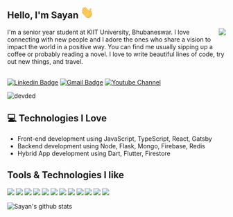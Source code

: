 <h2> Hello, I'm Sayan <img src="https://raw.githubusercontent.com/ABSphreak/ABSphreak/master/gifs/Hi.gif" width="30px"></h2><img  align='right' src="https://i.ibb.co/5x52S7h/Coffee-bitmoji.png">
I'm a senior year student at KIIT University, Bhubaneswar. I love connecting with new people and I adore the ones who share a vision to impact the world in a positive way. You can find me usually sipping up a coffee or probably reading a novel. I love to write beautiful lines of code, try out new things, and travel.


<br/>
<br/>

[![Linkedin Badge](https://img.shields.io/badge/-sayan-blue?style=flat-square&logo=Linkedin&logoColor=white&link=https://www.linkedin.com/in/s-ayanide/)](https://www.linkedin.com/in/s-ayanide/) [![Gmail Badge](https://img.shields.io/badge/-sayan.mondal@mayadata.io-c14438?style=flat-square&logo=Gmail&logoColor=white&link=mailto:sayan.mondal@mayadata.io)](mailto:sayan.mondal@mayadata.io) [![Youtube Channel](https://img.shields.io/badge/-Sayan%20Mondal-c14438?style=flat-square&logo=Youtube&link=https://www.youtube.com/channel/UCBYLBnGrz2YlBGKqHaiAPQQ)](https://www.youtube.com/channel/UCBYLBnGrz2YlBGKqHaiAPQQ)

<p align="left"> <img src="https://komarev.com/ghpvc/?username=S-ayanide" alt="devded" /> </p>

## :computer: Technologies I Love
* Front-end development using  JavaScript, TypeScript, React, Gatsby
* Backend development using Node, Flask, Mongo, Firebase, Redis
* Hybrid App development using Dart, Flutter, Firestore


## Tools & Technologies I like
 <img src = 'https://raw.githubusercontent.com/MarikIshtar007/MarikIshtar007/master/images/git.svg' height='30'/> <img src = 'https://image.flaticon.com/icons/svg/919/919853.svg' width='30'/> <img src = 'https://image.flaticon.com/icons/svg/919/919851.svg' width='30'/> <img src = 'https://github.com/MarikIshtar007/MarikIshtar007/blob/master/images/js.svg' width='30'/> <img src = 'https://raw.githubusercontent.com/MarikIshtar007/MarikIshtar007/master/images/flutter-logo.svg' width='23'/>  <img src = 'https://github.com/MarikIshtar007/MarikIshtar007/blob/master/images/flask.png' width='30'/>  <img src = 'https://icon-library.com/images/node-js-icon/node-js-icon-8.jpg' width='27'/> <img src = 'https://github.com/MarikIshtar007/MarikIshtar007/blob/master/images/cpp.svg' width='30'/> <img src = 'https://image.flaticon.com/icons/svg/919/919856.svg' width='30'/> <img src = 'https://upload-icon.s3.us-east-2.amazonaws.com/uploads/icons/png/3556671901536211770-512.png' width='30'/> <img src = 'https://upload.wikimedia.org/wikipedia/commons/thumb/1/17/GraphQL_Logo.svg/1200px-GraphQL_Logo.svg.png' width='30'/> <img src = 'https://d2eip9sf3oo6c2.cloudfront.net/tags/images/000/001/216/thumb/apollo-seeklogo.com_%281%29.png' width='30'/>
 



![Sayan's github stats](https://github-readme-stats.vercel.app/api?username=S-ayanide&show_icons=true&hide=[%22issues%22])
